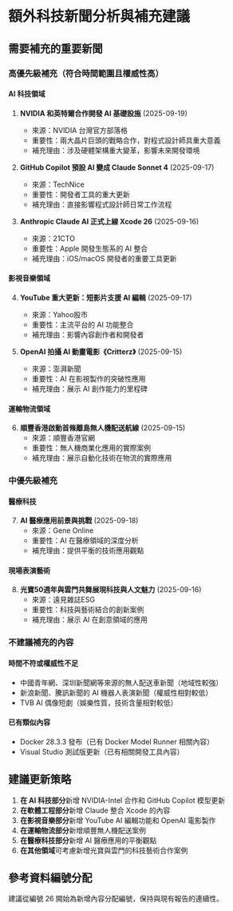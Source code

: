 # 額外科技新聞分析與補充建議

## 需要補充的重要新聞

### 高優先級補充（符合時間範圍且權威性高）

#### AI 科技領域
1. **NVIDIA 和英特爾合作開發 AI 基礎設施** (2025-09-19)
   - 來源：NVIDIA 台灣官方部落格
   - 重要性：兩大晶片巨頭的戰略合作，對程式設計師具重大意義
   - 補充理由：涉及硬體架構重大變革，影響未來開發環境

2. **GitHub Copilot 預設 AI 變成 Claude Sonnet 4** (2025-09-17)
   - 來源：TechNice
   - 重要性：開發者工具的重大更新
   - 補充理由：直接影響程式設計師日常工作流程

3. **Anthropic Claude AI 正式上線 Xcode 26** (2025-09-16)
   - 來源：21CTO
   - 重要性：Apple 開發生態系的 AI 整合
   - 補充理由：iOS/macOS 開發者的重要工具更新

#### 影視音樂領域
4. **YouTube 重大更新：短影片支援 AI 編輯** (2025-09-17)
   - 來源：Yahoo股市
   - 重要性：主流平台的 AI 功能整合
   - 補充理由：影響內容創作者和開發者

5. **OpenAI 拍攝 AI 動畫電影《Critterz》** (2025-09-15)
   - 來源：澎湃新聞
   - 重要性：AI 在影視製作的突破性應用
   - 補充理由：展示 AI 創作能力的里程碑

#### 運輸物流領域
6. **順豐香港啟動首條離島無人機配送航線** (2025-09-15)
   - 來源：順豐香港官網
   - 重要性：無人機商業化應用的實際案例
   - 補充理由：展示自動化技術在物流的實際應用

### 中優先級補充

#### 醫療科技
7. **AI 醫療應用前景與挑戰** (2025-09-18)
   - 來源：Gene Online
   - 重要性：AI 在醫療領域的深度分析
   - 補充理由：提供平衡的技術應用觀點

#### 現場表演藝術
8. **光寶50週年與雲門共舞展現科技與人文魅力** (2025-09-16)
   - 來源：遠見雜誌ESG
   - 重要性：科技與藝術結合的創新案例
   - 補充理由：展示 AI 在創意領域的應用

### 不建議補充的內容

#### 時間不符或權威性不足
- 中國青年網、深圳新聞網等來源的無人配送車新聞（地域性較強）
- 新浪新聞、騰訊新聞的 AI 機器人表演新聞（權威性相對較低）
- TVB AI 偶像短劇（娛樂性質，技術含量相對較低）

#### 已有類似內容
- Docker 28.3.3 發布（已有 Docker Model Runner 相關內容）
- Visual Studio 測試版更新（已有相關開發工具內容）

## 建議更新策略

1. **在 AI 科技部分**新增 NVIDIA-Intel 合作和 GitHub Copilot 模型更新
2. **在軟體工程部分**新增 Claude 整合 Xcode 的內容
3. **在影視音樂部分**新增 YouTube AI 編輯功能和 OpenAI 電影製作
4. **在運輸物流部分**新增順豐無人機配送案例
5. **在醫療科技部分**新增 AI 醫療應用的平衡觀點
6. **在其他領域**可考慮新增光寶與雲門的科技藝術合作案例

## 參考資料編號分配

建議從編號 26 開始為新增內容分配編號，保持與現有報告的連續性。
